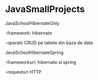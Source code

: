 # JavaSmallProjects


JavaSchoolHibernateOnly

-framework: hibernate

-operatii CRUD pe tabele din baza de date

JavaSchoolHibernateSpring

-frameworkuri: hibernate si spring

-requesturi HTTP 
